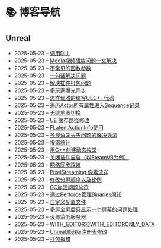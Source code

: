 # 📚 博客导航

## Unreal
- 2025-05-23 – [调用DLL](https://raw.githubusercontent.com/mengzhishanghun/mengzhishanghun/main/Blog/Unreal/%E8%B0%83%E7%94%A8DLL.md)
- 2025-05-23 – [Media视频播放问题一文解决](https://raw.githubusercontent.com/mengzhishanghun/mengzhishanghun/main/Blog/Unreal/Media%E8%A7%86%E9%A2%91%E6%92%AD%E6%94%BE%E9%97%AE%E9%A2%98%E4%B8%80%E6%96%87%E8%A7%A3%E5%86%B3.md)
- 2025-05-23 – [不常见的函数参数](https://raw.githubusercontent.com/mengzhishanghun/mengzhishanghun/main/Blog/Unreal/%E4%B8%8D%E5%B8%B8%E8%A7%81%E7%9A%84%E5%87%BD%E6%95%B0%E5%8F%82%E6%95%B0.md)
- 2025-05-23 – [一句话解决问题](https://raw.githubusercontent.com/mengzhishanghun/mengzhishanghun/main/Blog/Unreal/%E4%B8%80%E5%8F%A5%E8%AF%9D%E8%A7%A3%E5%86%B3%E9%97%AE%E9%A2%98.md)
- 2025-05-23 – [解决插件打包问题](https://raw.githubusercontent.com/mengzhishanghun/mengzhishanghun/main/Blog/Unreal/%E8%A7%A3%E5%86%B3%E6%8F%92%E4%BB%B6%E6%89%93%E5%8C%85%E9%97%AE%E9%A2%98.md)
- 2025-05-23 – [多玩家曝光同步](https://raw.githubusercontent.com/mengzhishanghun/mengzhishanghun/main/Blog/Unreal/%E5%A4%9A%E7%8E%A9%E5%AE%B6%E6%9B%9D%E5%85%89%E5%90%8C%E6%AD%A5.md)
- 2025-05-23 – [怎样优雅的编写UEC++代码](https://raw.githubusercontent.com/mengzhishanghun/mengzhishanghun/main/Blog/Unreal/%E6%80%8E%E6%A0%B7%E4%BC%98%E9%9B%85%E7%9A%84%E7%BC%96%E5%86%99UEC%2B%2B%E4%BB%A3%E7%A0%81.md)
- 2025-05-23 – [遍历Actor所有属性进入Sequence记录](https://raw.githubusercontent.com/mengzhishanghun/mengzhishanghun/main/Blog/Unreal/%E9%81%8D%E5%8E%86Actor%E6%89%80%E6%9C%89%E5%B1%9E%E6%80%A7%E8%BF%9B%E5%85%A5Sequence%E8%AE%B0%E5%BD%95.md)
- 2025-05-23 – [无缝地图切换](https://raw.githubusercontent.com/mengzhishanghun/mengzhishanghun/main/Blog/Unreal/%E6%97%A0%E7%BC%9D%E5%9C%B0%E5%9B%BE%E5%88%87%E6%8D%A2.md)
- 2025-05-23 – [UE 缓存路径修改](https://raw.githubusercontent.com/mengzhishanghun/mengzhishanghun/main/Blog/Unreal/UE%20%E7%BC%93%E5%AD%98%E8%B7%AF%E5%BE%84%E4%BF%AE%E6%94%B9.md)
- 2025-05-23 – [FLatentActionInfo使用](https://raw.githubusercontent.com/mengzhishanghun/mengzhishanghun/main/Blog/Unreal/FLatentActionInfo%E4%BD%BF%E7%94%A8.md)
- 2025-05-23 – [多视角GI丢失问题的解决办法](https://raw.githubusercontent.com/mengzhishanghun/mengzhishanghun/main/Blog/Unreal/%E5%A4%9A%E8%A7%86%E8%A7%92GI%E4%B8%A2%E5%A4%B1%E9%97%AE%E9%A2%98%E7%9A%84%E8%A7%A3%E5%86%B3%E5%8A%9E%E6%B3%95.md)
- 2025-05-23 – [报错统计](https://raw.githubusercontent.com/mengzhishanghun/mengzhishanghun/main/Blog/Unreal/%E6%8A%A5%E9%94%99%E7%BB%9F%E8%AE%A1.md)
- 2025-05-23 – [用C++创建动态枚举](https://raw.githubusercontent.com/mengzhishanghun/mengzhishanghun/main/Blog/Unreal/%E7%94%A8C%2B%2B%E5%88%9B%E5%BB%BA%E5%8A%A8%E6%80%81%E6%9E%9A%E4%B8%BE.md)
- 2025-05-23 – [关闭插件自启（以SteamVR为例）](https://raw.githubusercontent.com/mengzhishanghun/mengzhishanghun/main/Blog/Unreal/%E5%85%B3%E9%97%AD%E6%8F%92%E4%BB%B6%E8%87%AA%E5%90%AF%EF%BC%88%E4%BB%A5SteamVR%E4%B8%BA%E4%BE%8B%EF%BC%89.md)
- 2025-05-23 – [网络同步踩坑](https://raw.githubusercontent.com/mengzhishanghun/mengzhishanghun/main/Blog/Unreal/%E7%BD%91%E7%BB%9C%E5%90%8C%E6%AD%A5%E8%B8%A9%E5%9D%91.md)
- 2025-05-23 – [PixelStreaming 像素流送](https://raw.githubusercontent.com/mengzhishanghun/mengzhishanghun/main/Blog/Unreal/PixelStreaming%20%E5%83%8F%E7%B4%A0%E6%B5%81%E9%80%81.md)
- 2025-05-23 – [修改分屏顺序以及比例](https://raw.githubusercontent.com/mengzhishanghun/mengzhishanghun/main/Blog/Unreal/%E4%BF%AE%E6%94%B9%E5%88%86%E5%B1%8F%E9%A1%BA%E5%BA%8F%E4%BB%A5%E5%8F%8A%E6%AF%94%E4%BE%8B.md)
- 2025-05-23 – [GC崩溃问题总览](https://raw.githubusercontent.com/mengzhishanghun/mengzhishanghun/main/Blog/Unreal/GC%E5%B4%A9%E6%BA%83%E9%97%AE%E9%A2%98%E6%80%BB%E8%A7%88.md)
- 2025-05-23 – [通过Perforce管理Binaries须知](https://raw.githubusercontent.com/mengzhishanghun/mengzhishanghun/main/Blog/Unreal/%E9%80%9A%E8%BF%87Perforce%E7%AE%A1%E7%90%86Binaries%E9%A1%BB%E7%9F%A5.md)
- 2025-05-23 – [自定义配置文件](https://raw.githubusercontent.com/mengzhishanghun/mengzhishanghun/main/Blog/Unreal/%E8%87%AA%E5%AE%9A%E4%B9%89%E9%85%8D%E7%BD%AE%E6%96%87%E4%BB%B6.md)
- 2025-05-23 – [多屏全屏后只显示一个屏幕的问题处理](https://raw.githubusercontent.com/mengzhishanghun/mengzhishanghun/main/Blog/Unreal/%E5%A4%9A%E5%B1%8F%E5%85%A8%E5%B1%8F%E5%90%8E%E5%8F%AA%E6%98%BE%E7%A4%BA%E4%B8%80%E4%B8%AA%E5%B1%8F%E5%B9%95%E7%9A%84%E9%97%AE%E9%A2%98%E5%A4%84%E7%90%86.md)
- 2025-05-23 – [设置监听服务器](https://raw.githubusercontent.com/mengzhishanghun/mengzhishanghun/main/Blog/Unreal/%E8%AE%BE%E7%BD%AE%E7%9B%91%E5%90%AC%E6%9C%8D%E5%8A%A1%E5%99%A8.md)
- 2025-05-23 – [WITH_EDITOR和WITH_EDITORONLY_DATA](https://raw.githubusercontent.com/mengzhishanghun/mengzhishanghun/main/Blog/Unreal/WITH_EDITOR%E5%92%8CWITH_EDITORONLY_DATA.md)
- 2025-05-23 – [Unreal源码版注册表修改](https://raw.githubusercontent.com/mengzhishanghun/mengzhishanghun/main/Blog/Unreal/Unreal%E6%BA%90%E7%A0%81%E7%89%88%E6%B3%A8%E5%86%8C%E8%A1%A8%E4%BF%AE%E6%94%B9.md)
- 2025-05-23 – [打包报错](https://raw.githubusercontent.com/mengzhishanghun/mengzhishanghun/main/Blog/Unreal/%E6%89%93%E5%8C%85%E6%8A%A5%E9%94%99.md)
